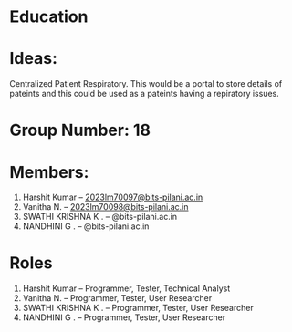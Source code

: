# Education

# Ideas:
Centralized Patient Respiratory.
This would be a portal to store details of pateints and this could be used as a pateints having a repiratory issues.

# Group Number: 18

# Members:
1. Harshit Kumar – 2023lm70097@bits-pilani.ac.in 
2. Vanitha N. – 2023lm70098@bits-pilani.ac.in 
3. SWATHI KRISHNA K . – @bits-pilani.ac.in
4. NANDHINI G . – @bits-pilani.ac.in


# Roles 
1. Harshit Kumar – Programmer, Tester, Technical Analyst
2. Vanitha N. – Programmer, Tester, User Researcher 
3. SWATHI KRISHNA K . – Programmer, Tester, User Researcher 
4. NANDHINI G . – Programmer, Tester, User Researcher 


